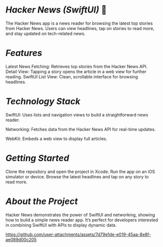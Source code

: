 # *Hacker News (SwiftUI)* 📰
The Hacker News app is a news reader for browsing the latest top stories from Hacker News. Users can view headlines, tap on stories to read more, and stay updated on tech-related news.

# *Features*

Latest News Fetching: Retrieves top stories from the Hacker News API.
Detail View: Tapping a story opens the article in a web view for further reading.
SwiftUI List View: Clean, scrollable interface for browsing headlines.

# *Technology Stack*

SwiftUI: Uses lists and navigation views to build a straightforward news reader.

Networking: Fetches data from the Hacker News API for real-time updates.

WebKit: Embeds a web view to display full articles.

# *Getting Started*

Clone the repository and open the project in Xcode.
Run the app on an iOS simulator or device.
Browse the latest headlines and tap on any story to read more.

# *About the Project*

Hacker News demonstrates the power of SwiftUI and networking, showing how to build a simple news reader app. It’s perfect for developers interested in combining SwiftUI with APIs to display dynamic data.


https://github.com/user-attachments/assets/7d79e1de-e019-45aa-8e8f-ae089d00c205








